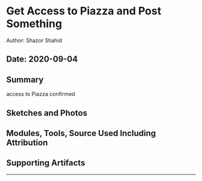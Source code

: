 #  Get Access to Piazza and Post Something

Author: Shazor Shahid

Date: 2020-09-04
-----

## Summary
access to Piazza confirmed

## Sketches and Photos


## Modules, Tools, Source Used Including Attribution


## Supporting Artifacts


-----
